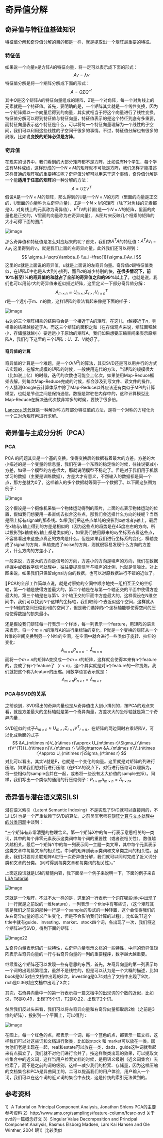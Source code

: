 # 奇异值分解

## 奇异值与特征值基础知识

特征值分解和奇异值分解的目的都是一样，就是提取出一个矩阵最重要的特征。

### 特征值

如果说一个向量$v$是方阵$A$的特征向量，将一定可以表示成下面的形式：
$$
Av=\lambda v
$$
特征值分解是将一个矩阵分解成下面的形式：
$$
A=Q\Sigma Q^{-1}
$$
其中$Q$是这个矩阵$A$的特征向量组成的矩阵，$\Sigma$是一个对角阵，每一个对角线上的元素就是一个特征值。首先，要明确的是，一个矩阵其实就是一个线性变换，因为一个矩阵乘以一个向量后得到的向量，其实就相当于将这个向量进行了线性变换。特征值分解可以得到特征值与特征向量，特征值表示的是这个特征到底有多重要，而特征向量表示这个特征是什么，可以将每一个特征向量理解为一个线性的子空间，我们可以利用这些线性的子空间干很多的事情。不过，特征值分解也有很多的局限，比如说**变换的矩阵必须是方阵**。

### 奇异值

在现实的世界中，我们看到的大部分矩阵都不是方阵，比如说有N个学生，每个学生有M科成绩，这样形成的一个$N \times M$的矩阵就不可能是方阵，我们怎样才能描述这样普通的矩阵呢的重要特征呢？奇异值分解可以用来干这个事情，奇异值分解是一个能**适用于任意的矩阵**的一种分解的方法：
$$
A=U\Sigma V^T
$$
假设A是一个$N \times M$的矩阵，那么得到的U是一个$N \times N$的方阵（里面的向量是正交的，U里面的向量称为左奇异向量），$\Sigma$是一个$N \times M$的矩阵（除了对角线的元素都是0，对角线上的元素称为奇异值），$V^T$(V的转置)是一个$N \times N$的矩阵，里面的向量也是正交的，V里面的向量称为右奇异向量），从图片来反映几个相乘的矩阵的大小可得下面的图片

![image](https://images.cnblogs.com/cnblogs_com/LeftNotEasy/201101/201101192226342650.png)

那么奇异值和特征值是怎么对应起来的呢？首先，我们求$A^TA$的特征值：$A^TAv_i=\lambda_iv_i$ 
这里得到的$v_i$，就是我们上面的右奇异向量。此外我们还可以得到：
$$
\sigma_i=\sqrt{\lambda_i}
\\u_i=\frac{1}{\sigma_i}Av_i
$$
这里的$σ$就是上面说的奇异值，$u$就是上面说的左奇异向量。奇异值$σ$跟特征值类似，在矩阵$\Sigma$中也是从大到小排列，而且$σ$的减少特别的快，**在很多情况下，前10%甚至1%的奇异值的和就占了全部的奇异值之和的99%以上了**。也就是说，我们也可以用前$r$大的奇异值来近似描述矩阵，这里定义一下部分奇异值分解：
$$
A_{m\times n}\approx U_{m\times r}\Sigma_{r\times r}V_{r \times n}^T
$$
$r$是一个远小于m、n的数，这样矩阵的乘法看起来像是下面的样子： 

![image](https://images.cnblogs.com/cnblogs_com/LeftNotEasy/201101/201101192226356370.png)

右边的三个矩阵相乘的结果将会是一个接近于A的矩阵，在这儿，$r$越接近于$n$，则相乘的结果越接近于A。而这三个矩阵的面积之和（在存储观点来说，矩阵面积越小，存储量就越小）要远远小于原始的矩阵A，我们如果想要压缩空间来表示原矩阵A，我们存下这里的三个矩阵：$U、\Sigma、V$就好了。

#### 奇异值的计算

奇异值的计算是一个难题，是一个$O(N^3)$的算法，其实SVD还是可以用并行的方式去实现的，在解大规模的矩阵的时候，一般使用迭代的方法，当矩阵的规模很大（比如说上亿）的时候，迭代的次数也可能会上亿次，如果使用Map-Reduce框架去解，则每次Map-Reduce完成的时候，都会涉及到写文件、读文件的操作。个人猜测Google云计算体系中除了Map-Reduce以外应该还有类似于MPI的计算模型，也就是节点之间是保持通信，数据是常驻在内存中的，这种计算模型比Map-Reduce在解决迭代次数非常多的时候，要快了很多倍。

[Lanczos 迭代](http://en.wikipedia.org/wiki/Lanczos_algorithm)就是一种解对称方阵部分特征值的方法，是将一个对称的方程化为一个三对角矩阵再进行求解。

## 奇异值与主成分分析（PCA）

### PCA

PCA 的问题其实是一个基的变换，使得变换后的数据有着最大的方差。方差的大小描述的是一个变量的信息量，我们在讲一个东西的稳定性的时候，往往说要减小方差，如果一个模型的方差很大，那就说明模型不稳定了。但是对于我们用于机器学习的数据（主要是训练数据），方差大才有意义，不然输入的数据都是同一个点，那方差就为0了，这样输入的多个数据就等同于一个数据了。以下面这张图为例子：

![image](/images/201101192226357275.png)

这个假设是一个摄像机采集一个物体运动得到的图片，上面的点表示物体运动的位置，假如我们想要用一条直线去拟合这些点，那我们会选择什么方向的线呢？当然是图上标有signal的那条线。如果我们把这些点单纯的投影到x轴或者y轴上，最后在x轴与y轴上得到的方差是相似的（因为这些点的趋势是在45度左右的方向，所以投影到x轴或者y轴上都是类似的），如果我们使用原来的xy坐标系去看这些点，不容易看出来这些点真正的方向是什么。但是如果我们进行坐标系的变化，横轴变成了signal的方向，纵轴变成了noise的方向，则就很容易发现什么方向的方差大，什么方向的方差小了。

一般来说，方差大的方向是信号的方向，方差小的方向是噪声的方向，我们在数据挖掘中或者数字信号处理中，往往要提高信号与噪声的比例，也就是信噪比。对上图来说，如果我们只保留signal方向的数据，也可以对原数据进行不错的近似了。

🌠PCA的全部工作简单点说，就是对原始的空间中顺序地找一组相互正交的坐标轴，第一个轴是使得方差最大的，第二个轴是在与第一个轴正交的平面中使得方差最大的，第三个轴是在与第1、2个轴正交的平面中方差最大的，这样假设在N维空间中，我们可以找到N个这样的坐标轴，我们取前r个去近似这个空间，这样就从一个N维的空间压缩到$r$维的空间了，但是我们选择的$r$个坐标轴能够使得空间的压缩使得数据的损失最小。

还是假设我们矩阵每一行表示一个样本，每一列表示一个feature，用矩阵的语言来表示，将一个$m \times n$的矩阵A的进行坐标轴的变化，P就是一个变换的矩阵从一个N维的空间变换到另一个N维的空间，在空间中就会进行一些类似于旋转、拉伸的变化:
$$
A_{m\times n}P_{n\times n}=\widetilde{A}_{m\times n}
$$
而将一个$m \times n$的矩阵A变换成一个$m \times r$的矩阵，这样就会使得本来有n个feature的，变成了有r个feature了（r < n)，这r个其实就是对n个feature的一种提炼，我们就把这个称为feature的压缩。用数学语言表示就是：
$$
A_{m\times n}P_{n\times r}=\widetilde{A}_{m\times r}
$$

### PCA与SVD的关系

之前谈到，SVD得出的奇异向量也是从奇异值由大到小排列的，按PCA的观点来看，就是方差最大的坐标轴就是第一个奇异向量，方差次大的坐标轴就是第二个奇异向量…

SVD近似的式子$A_{m\times n}\approx U_{m\times r}\Sigma_{r\times r}V^{T}{}_{r\times n}$，在矩阵的两边同时右乘矩阵V，可以化成后面的式子
$$
&A_{m\times n}V_{n\times r}\approx U_{m\times r}\Sigma_{r\times r}V^{T}{}_{r\times n}V_{n\times r}
\\\Rightarrow &A_{m\times n}V_{n\times r}\approx U_{m\times r}\Sigma_{r\times r}
$$
对比可以看出，其实V就是P，也就是一个变化的向量。这里就是对矩阵的列进行压缩，如果我们想对行进行压缩（在PCA的观点下，对行进行压缩可以理解为，将一些相似的sample合并在一起，或者将一些没有太大价值的sample去掉）。同样，我们写出一个类似的通用的行压缩例子：$P_{r\times m}A_{m\times n}=\widetilde{A}_{r\times n}$。

## 奇异值与潜在语义索引LSI

潜在语义索引（Latent Semantic Indexing）不是实现了SVD就可以直接用的，不过 LSI 也是一个严重依赖于SVD的算法，之前吴军老师在[矩阵计算与文本处理中的分类问题](http://www.google.com.hk/ggblog/googlechinablog/2006/12/blog-post_8935.html)中谈到：

“三个矩阵有非常清楚的物理含义。第一个矩阵X中的每一行表示意思相关的一类词，其中的每个非零元素表示这类词中每个词的重要性（或者说相关性），数值越大越相关。最后一个矩阵Y中的每一列表示同一主题一类文章，其中每个元素表示这类文章中每篇文章的相关性。中间的矩阵则表示类词和文章类之间的相关性。因此，我们只要对关联矩阵A进行一次奇异值分解，我们就可以同时完成了近义词分类和文章的分类。（同时得到每类文章和每类词的相关性）。”

   上面这段话就是LSI的精髓内容，我下面举一个例子来说明一下，下面的例子来自[LSA tutorial](http://www.miislita.com/information-retrieval-tutorial/svd-lsi-tutorial-1-understanding.html):

![image](/images/201101192226386634.png)

这就是一个矩阵，不过不太一样的是，这里的一行表示一个词在哪些title中出现了（一行就是之前说的一维feature），一列表示一个title中有哪些词，（这个矩阵其实是我们之前说的那种一行是一个sample的形式的一种转置，这个会使得我们的左右奇异向量的意义产生变化，但是不会影响我们计算的过程）。比如说T1这个title中就有guide、investing、market、stock四个词，各出现了一次，我们将这个矩阵进行SVD，得到下面的矩阵：

![image22](/images/201101192226397148.png) 

左奇异向量表示词的一些特性，右奇异向量表示文档的一些特性，中间的奇异值矩阵表示左奇异向量的一行与右奇异向量的一列的重要程序，数字越大越重要。

继续看这个矩阵还可以发现一些有意思的东西，首先，左奇异向量的第一列表示每一个词的出现频繁程度，虽然不是线性的，但是可以认为是一个大概的描述，比如book是0.15对应文档中出现的2次，investing是0.74对应了文档中出现了9次，rich是0.36对应文档中出现了3次；

其次，右奇异向量中一的第一行表示每一篇文档中的出现词的个数的近似，比如说，T6是0.49，出现了5个词，T2是0.22，出现了2个词。

然后我们反过头来看，我们可以将左奇异向量和右奇异向量都取后2维（之前是3维的矩阵），投影到一个平面上，可以得到：

![image](/images/201101192226404739.png)

在图上，每一个红色的点，都表示一个词，每一个蓝色的点，都表示一篇文档，这样我们可以对这些词和文档进行聚类，比如说stock 和 market可以放在一类，因为他们老是出现在一起，real和estate可以放在一类，dads，guide这种词就看起来有点孤立了，我们就不对他们进行合并了。按这样聚类出现的效果，可以提取文档集合中的近义词，这样当用户检索文档的时候，是用语义级别（近义词集合）去检索了，而不是之前的词的级别。这样一减少我们的检索、存储量，因为这样压缩的文档集合和PCA是异曲同工的，二可以提高我们的用户体验，用户输入一个词，我们可以在这个词的近义词的集合中去找，这是传统的索引无法做到的。 

## 参考资料

1）A Tutorial on Principal Component Analysis, Jonathon Shlens
   PCA的主要参考资料
2）http://www.ams.org/samplings/feature-column/fcarc-svd
   关于svd的一篇概念好文
3）Singular Value Decomposition and Principal Component Analysis, Rasmus Elsborg Madsen, Lars Kai Hansen and Ole Winther, 2004
   跟1）比较类似

